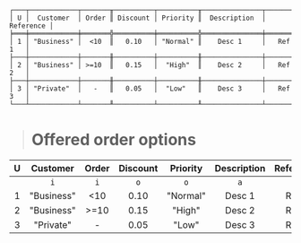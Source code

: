 ```text
┌───┬────────────┬───────╥──────────┬──────────╥───────────────┬───────────┐
│ U │  Customer  │ Order ║ Discount │ Priority ║  Description  │ Reference │
╞═══╪════════════╪═══════╬══════════╪══════════╬═══════════════╪═══════════╡
│ 1 │ "Business" │  <10  ║   0.10   │ "Normal" ║    Desc 1     │   Ref 1   │
├───┼────────────┼───────╫──────────┼──────────╫───────────────┼───────────┤
│ 2 │ "Business" │ >=10  ║   0.15   │  "High"  ║    Desc 2     │   Ref 2   │
├───┼────────────┼───────╫──────────┼──────────╫───────────────┼───────────┤
│ 3 │ "Private"  │   -   ║   0.05   │  "Low"   ║    Desc 3     │   Ref 3   │
└───┴────────────┴───────╨──────────┴──────────╨───────────────┴───────────┘
```

> # Offered order options

| U |  Customer  | Order | Discount | Priority | Description | Reference |
|:-:|:----------:|:-----:|:--------:|:--------:|:-----------:|:---------:|
|   |    `i`     |  `i`  |   `o`    |   `o`    |     `a`     |    `a`    |
| 1 | "Business" |  <10  |   0.10   | "Normal" |   Desc 1    |   Ref 1   |
| 2 | "Business" | >=10  |   0.15   |  "High"  |   Desc 2    |   Ref 2   |
| 3 | "Private"  |   -   |   0.05   |  "Low"   |   Desc 3    |   Ref 3   |
